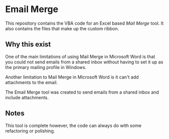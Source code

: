 # Email Merge

This repository contains the VBA code for an Excel based *Mail Merge* tool. It also contains the files that make up the custom ribbon.

## Why this exist

One of the main limitations of using Mail Merge in Microsoft Word is that you could not send emails from a shared inbox without having to set it up as the primary mailing profile in Windows.

Another limitation to Mail Merge in Microsoft Word is it can't add attachments to the email.

The Email Merge tool was created to send emails from a shared inbox and include attachments.

## Notes

This tool is complete however, the code can always do with some refactoring or polishing.
